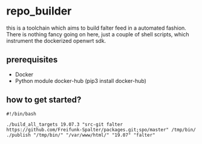 # repo_builder

this is a toolchain which aims to build falter feed in a automated fashion. There is nothing fancy going on here, just a couple of shell scripts, which instrument the dockerized openwrt sdk.


## prerequisites

* Docker
* Python module docker-hub (pip3 install docker-hub)


## how to get started?

```
#!/bin/bash

./build_all_targets 19.07.3 "src-git falter https://github.com/Freifunk-Spalter/packages.git;spo/master" /tmp/bin/
./publish "/tmp/bin/" "/var/www/html/" "19.07" "falter"
```
